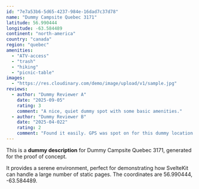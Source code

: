 ```yaml
---
id: "7e7a53b6-5d65-4237-984e-16dad7c37d78"
name: "Dummy Campsite Quebec 3171"
latitude: 56.990444
longitude: -63.584489
continent: "north-america"
country: "canada"
region: "quebec"
amenities:
  - "ATV-access"
  - "trash"
  - "hiking"
  - "picnic-table"
images:
  - "https://res.cloudinary.com/demo/image/upload/v1/sample.jpg"
reviews:
  - author: "Dummy Reviewer A"
    date: "2025-09-05"
    rating: 3
    comment: "A nice, quiet dummy spot with some basic amenities."
  - author: "Dummy Reviewer B"
    date: "2025-04-022"
    rating: 2
    comment: "Found it easily. GPS was spot on for this dummy location."
---
```


This is a **dummy description** for Dummy Campsite Quebec 3171, generated for the proof of concept.

It provides a serene environment, perfect for demonstrating how SvelteKit can handle a large number of static pages. The coordinates are 56.990444, -63.584489.
